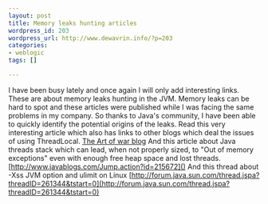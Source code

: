 ```yaml
--- 
layout: post
title: Memory leaks hunting articles
wordpress_id: 203
wordpress_url: http://www.dewavrin.info/?p=203
categories: 
- weblogic
tags: []

---
```


I have been busy lately and once again I will only add interesting links. These are about memory leaks hunting in the JVM. Memory leaks can be hard to spot and these articles were published while I was facing the same problems in my company. So thanks to Java's community, I have been able to quickly identify the potential origins of the leaks. 
Read this very interesting article which also has links to other blogs which deal the issues of using ThreadLocal. [The Art of war blog](http://www.patrickpeak.com/page/patrick/20050614#your_web_app_is_leaking)
And this article about Java threads stack which can lead, when not properly sized, to "Out of memory exceptions" even with enough free heap space and lost threads.[http://www.javablogs.com/Jump.action?id=215672]() And this thread about -Xss JVM option and ulimit on Linux [http://forum.java.sun.com/thread.jspa?threadID=261344&tstart=0](http://forum.java.sun.com/thread.jspa?threadID=261344&tstart=0)

